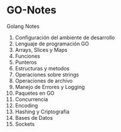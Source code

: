 # GO-Notes
Golang Notes


1. Configuración del ambiente de desarrollo
2. Lenguaje de programación GO
3. Arrays, Slices y Maps
4. Funciones
5. Punteros
6. Estructuras y metodos
7. Operaciones sobre strings
8. Operaciones de archivo
9. Manejo de Errores y Logging
10. Paquetes en GO
11. Concurrencia
12. Encoding
13. Hashing y Criptografia
14. Bases de Datos
15. Sockets